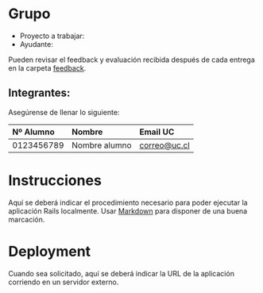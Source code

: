 # Grupo <nombre grupo>

* Proyecto a trabajar: <proyecto>
* Ayudante: <ayudante>

Pueden revisar el feedback y evaluación recibida después de cada entrega en la carpeta [feedback](feedback).

## Integrantes:
Asegúrense de llenar lo siguiente:

| Nº Alumno    | Nombre              | Email UC      |
|:-------------|:--------------------|:--------------|
| 0123456789   | Nombre alumno       | correo@uc.cl  |

# Instrucciones 

Aquí se deberá indicar el procedimiento necesario para poder ejecutar la aplicación Rails localmente. Usar [Markdown](https://github.com/adam-p/markdown-here/wiki/Markdown-Cheatsheet) para disponer de una buena marcación.

# Deployment

Cuando sea solicitado, aquí se deberá indicar la URL de la aplicación corriendo en un servidor externo.
